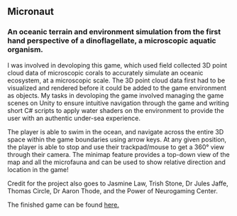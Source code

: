 ## Micronaut
### An oceanic terrain and environment simulation from the first hand perspective of a dinoflagellate, a microscopic aquatic organism.

I was involved in devoloping this game, which used field collected 3D point cloud data of microscopic corals to accurately simulate an oceanic ecosystem, at a microscopic scale. The 3D point cloud data first had to be visualized and rendered before it could be added to the game environment as objects. My tasks in devoloping the game involved managing the game scenes on Unity to ensure intuitive navigation through the game and writing short C# scripts to apply water shaders on the environment to provide the user with an authentic under-sea experience.

The player is able to swim in the ocean, and navigate across the entire 3D space within the game boundaries using arrow keys. At any given position, the player is able to stop and use their trackpad/mouse to get a 360° view through their camera. The minimap feature provides a top-down view of the map and all the microfauna and can be used to show relative direction and location in the game! 

Credit for the project also goes to Jasmine Law, Trish Stone, Dr Jules Jaffe, Thomas Circle, Dr Aaron Thode, and the Power of Neurogaming Center.

The finished game can be found [here.](https://pongcenter.itch.io/micronaut)
